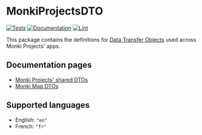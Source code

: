 # MonkiProjectsDTO

[![Tests](https://github.com/MonkiProjects/monki-projects-dto-swift/actions/workflows/test.yml/badge.svg)](https://github.com/MonkiProjects/monki-projects-dto-swift/actions/workflows/test.yml)
[![Documentation](https://github.com/MonkiProjects/monki-projects-dto-swift/actions/workflows/doc.yml/badge.svg)](https://github.com/MonkiProjects/monki-projects-dto-swift/actions/workflows/doc.yml)
[![Lint](https://github.com/MonkiProjects/monki-projects-dto-swift/actions/workflows/lint.yml/badge.svg)](https://github.com/MonkiProjects/monki-projects-dto-swift/actions/workflows/lint.yml)

This package contains the definitions for [Data Transfer Objects](https://en.wikipedia.org/wiki/Data_transfer_object)
used across Monki Projects' apps.

## Documentation pages

- [Monki Projects' shared DTOs](https://docs.monkiprojects.com/monki-projects-dto-swift/monki-projects-dto/)
- [Monki Map DTOs](https://docs.monkiprojects.com/monki-projects-dto-swift/monki-map-dto/)

## Supported languages

* English: `"en"`
* French: `"fr"`
